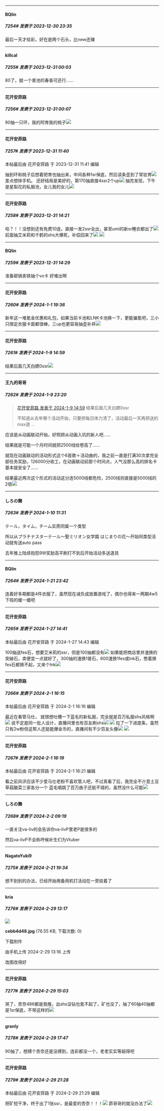 
*****

####  BQlin  
##### 7254#       发表于 2023-12-30 23:35

最后一天才给彩，好在是两个石头，比new还赚


*****

####  killcal  
##### 7255#       发表于 2023-12-31 00:03

80了，就一个普池的春香可还行……

*****

####  花开安菲路  
##### 7256#       发表于 2023-12-31 00:07

90抽一只环，我的阿育我的桃子<img src="https://static.saraba1st.com/image/smiley/face2017/139.png" referrerpolicy="no-referrer">


*****

####  花开安菲路  
##### 7257#       发表于 2023-12-31 11:40

 本帖最后由 花开安菲路 于 2023-12-31 11:41 编辑 

抽到环和桃子后想着把育也抽出来，中间各种1sr保底，然后读条歪到了常驻育<img src="https://static.saraba1st.com/image/smiley/face2017/125.png" referrerpolicy="no-referrer">差点想摔手机。
还好结局是美好的，第170抽直接4ssr2个up<img src="https://static.saraba1st.com/image/smiley/face2017/076.png" referrerpolicy="no-referrer">
抽完发现，下午是星梨花的私服池，女儿我的女儿<img src="https://static.saraba1st.com/image/smiley/face2017/211.gif" referrerpolicy="no-referrer">


*****

####  花开安菲路  
##### 7258#       发表于 2023-12-31 14:21

哈？！！没想到还有免费10连，直接一发2ssr全出，甚至umi的新sr睡衣都出了<img src="https://static.saraba1st.com/image/smiley/face2017/066.png" referrerpolicy="no-referrer">
前面抽艾米莉和千鹤的shs大爆死，补偿回来了<img src="https://static.saraba1st.com/image/smiley/face2017/076.png" referrerpolicy="no-referrer">
<img src="https://p.sda1.dev/15/490a4899b6cc9c54781545150db06fbe/CMP_20231231142056063.jpg" referrerpolicy="no-referrer">


*****

####  BQlin  
##### 7259#       发表于 2023-12-31 14:29

准备砸锅卖铁抽个vo卡 好难出啊


*****

####  花开安菲路  
##### 7260#       发表于 2024-1-1 19:36

新年这一堆氪金优惠和礼包，如果当前卡池和LNK卡池换一下，更能骗氪吧，三小只限定衣服卡面都很棒，三up也更容易抽歪补井<img src="https://static.saraba1st.com/image/smiley/face2017/009.gif" referrerpolicy="no-referrer">

*****

####  花开安菲路  
##### 7261#       发表于 2024-1-9 14:59

结果后面几天白嫖0ssr<img src="https://static.saraba1st.com/image/smiley/face2017/089.png" referrerpolicy="no-referrer">


*****

####  王九的哥哥  
##### 7262#       发表于 2024-1-9 23:20

<blockquote><a href="httphttps://bbs.saraba1st.com/2b/forum.php?mod=redirect&amp;goto=findpost&amp;pid=63589695&amp;ptid=1484979" target="_blank">花开安菲路 发表于 2024-1-9 14:59</a>
结果后面几天白嫖0ssr

不知道从去年哪个活动开始，只要把每日体力清了，活动最后一天再把送的max道 ...</blockquote>
应该是从动画联动开始，好照顾从动画入坑的新人吧……

结果就是可能一个月时间就把2500线给卷高了……

就现在动画联动的活动形式这个6首歌＋活动曲的，我之前一直是打满30次拿完全部任务奖励，126000分收工，在动画联动前那个时间点，人气没那么高的排名卡基本就安全了……

结果最近两次这个形式的活动这分连5000线都危险，2500线则直接是5000线的2倍<img src="https://static.saraba1st.com/image/smiley/face2017/037.png" referrerpolicy="no-referrer">


*****

####  しろの舞  
##### 7263#       发表于 2024-1-10 11:31

テール，タイム，チーム实质同属一个类型

所以从プラチナスターテール～聖ミリオン女学園 はじまりの花～开始同类型活动就有送auto pass

去年推上陆续抱怨9W奖励高平刷打不到后开始活动多送道具

*****

####  BQlin  
##### 7264#       发表于 2024-1-21 23:42

连着好多期都是4件衣服了，虽然现在减负成放置游戏了，偶尔也得来一两期4w5下班的缓一缓吧

*****

####  花开安菲路  
##### 7265#       发表于 2024-1-27 14:41

 本帖最后由 花开安菲路 于 2024-1-27 14:43 编辑 

100抽送fes石，想要艾米莉的ssr，但是100抽都没有<img src="https://static.saraba1st.com/image/smiley/face2017/068.png" referrerpolicy="no-referrer">
如果能把商店里井渣换的突破石，卖便宜一点就好了，300抽的渣换1普石，600渣换1fes或lnk石，憋着换fes石都换不起，又来个lnk<img src="https://static.saraba1st.com/image/smiley/face2017/068.png" referrerpolicy="no-referrer">

*****

####  花开安菲路  
##### 7266#       发表于 2024-2-1 16:15

 本帖最后由 花开安菲路 于 2024-2-1 16:16 编辑 

最近在看管马仕，
就很想吐槽一下蓝毛的新私服，完全就是百万私服shs风格啊<img src="https://static.saraba1st.com/image/smiley/face2017/066.png" referrerpolicy="no-referrer">
说不定是同一批人设计，直播间里也有百友刷shs<img src="https://static.saraba1st.com/image/smiley/face2017/067.png" referrerpolicy="no-referrer">
<img src="https://p.sda1.dev/15/15079f52f2273b2ffcf4b363191f31e6/CMP_20240201160751526.jpeg" referrerpolicy="no-referrer">
拉了一下进度条，虽然只有2w粉但这帮人还挺能爆金币的，直播间有不少百友头像<img src="https://static.saraba1st.com/image/smiley/face2017/068.png" referrerpolicy="no-referrer">
<img src="https://p.sda1.dev/15/5e38bc79208233b327b3009f03a2bc79/CMP_20240201161005520.jpg" referrerpolicy="no-referrer">

*****

####  花开安菲路  
##### 7267#       发表于 2024-2-1 16:19

 本帖最后由 花开安菲路 于 2024-2-1 16:21 编辑 

看之前风评应该不少爱马仕老粉不喜欢管人吧，不过真看了后，我完全不介意土豆草菇酸菜三家各分一个
蓝毛唱跳了百万曲子还挺不错的，虽然没什么可能<img src="https://static.saraba1st.com/image/smiley/face2017/068.png" referrerpolicy="no-referrer">


*****

####  しろの舞  
##### 7268#       发表于 2024-2-2 09:19

一直关注va-liv的会告诉你va-livP里老P是很多的

然后va-livP不会称呼候补生们为Vtuber

*****

####  NagatoYuki9  
##### 7275#       发表于 2024-2-21 19:34

想不到别的办法，已经开始用备用机打活动在一旁挂着了

*****

####  kria  
##### 7276#       发表于 2024-2-29 13:17

<img src="https://img.saraba1st.com/forum/202402/29/131615xb5xx6eabbxfawbe.jpg" referrerpolicy="no-referrer">

<strong>cebb4d48.jpg</strong> (76.55 KB, 下载次数: 0)

下载附件

由手机上传
2024-2-29 13:16 上传

改图改得好


*****

####  花开安菲路  
##### 7277#       发表于 2024-2-29 15:03

哭了，杏奈486都是我推，出shs没钻也氪不起了，矿也没了，抽了60抽40抽都是1sr保底，不带这样的<img src="https://static.saraba1st.com/image/smiley/face2017/140.png" referrerpolicy="no-referrer">


*****

####  granly  
##### 7278#       发表于 2024-2-29 17:47

90抽了，想搏个杏奈还是没搏到，连彩都没一个，老老实实等超得吧


*****

####  花开安菲路  
##### 7279#       发表于 2024-2-29 21:28

 本帖最后由 花开安菲路 于 2024-2-29 21:29 编辑 

把矿挖干净，终于出了1张ssr，是最爱的杏奈！！！<img src="https://static.saraba1st.com/image/smiley/face2017/148.png" referrerpolicy="no-referrer">
昴哥哥的就没办法了<img src="https://static.saraba1st.com/image/smiley/face2017/008.png" referrerpolicy="no-referrer">

